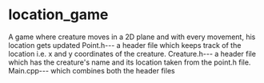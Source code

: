 # location_game
A game where creature moves in a 2D plane and with every movement, his location gets updated
Point.h--- a header file which keeps track of the location i.e. x and y coordinates of the creature.
Creature.h--- a header file which has the creature's name and its location taken from the point.h file.
Main.cpp--- which combines both the header files
